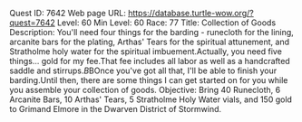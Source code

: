 Quest ID: 7642
Web page URL: https://database.turtle-wow.org/?quest=7642
Level: 60
Min Level: 60
Race: 77
Title: Collection of Goods
Description: You'll need four things for the barding - runecloth for the lining, arcanite bars for the plating, Arthas' Tears for the spiritual attunement, and Stratholme holy water for the spiritual imbuement.Actually, you need five things... gold for my fee.That fee includes all labor as well as a handcrafted saddle and stirrups.$B$BOnce you've got all that, I'll be able to finish your barding.Until then, there are some things I can get started on for you while you assemble your collection of goods.
Objective: Bring 40 Runecloth, 6 Arcanite Bars, 10 Arthas' Tears, 5 Stratholme Holy Water vials, and 150 gold to Grimand Elmore in the Dwarven District of Stormwind.
